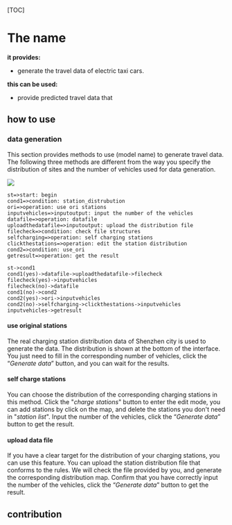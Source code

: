 [TOC]

# The name

**it provides:**

- generate the travel data of electric taxi cars. 

**this can be used:**

- provide predicted travel data that 

## how to use

### data generation

This section provides methods to use (model name) to generate travel data.  The following three methods are different from the way you specify the distribution of sites and the number of vehicles used for data generation.

![](../static/assets/img/flow.png)

```flow
st=>start: begin
cond1=>condition: station_distrubution
ori=>operation: use ori stations
inputvehicles=>inputoutput: input the number of the vehicles
datafile=>operation: datafile
uploadthedatafile=>inputoutput: upload the distribution file
filecheck=>condition: check file structures
selfcharging=>operation: self charging stations
clickthestations=>operation: edit the station distribution
cond2=>condition: use_ori
getresult=>operation: get the result

st->cond1
cond1(yes)->datafile->uploadthedatafile->filecheck
filecheck(yes)->inputvehicles
filecheck(no)->datafile
cond1(no)->cond2
cond2(yes)->ori->inputvehicles
cond2(no)->selfcharging->clickthestations->inputvehicles
inputvehicles->getresult
```


#### use original stations

The real charging station distribution data of Shenzhen city is used to generate the data.  The distribution is shown at the bottom of the interface. You just need to fill in the corresponding number of vehicles, click the “*Generate data*” button, and you can wait for the results. 


#### self charge stations

You can choose the distribution of the corresponding charging stations in this method. Click the "*charge stations*" button to enter the edit mode, you can add stations by click on the map, and delete the stations you don't need in "*station list*". Input the number of the vehicles, click the “*Generate data*” button to get the result.

#### upload data file

If you have a clear target for the distribution of your charging stations, you can use this feature. You can upload the station distribution file that conforms to the rules. We will check the file provided by you, and generate the corresponding distribution map. Confirm that you have correctly input the number of the vehicles, click the “*Generate data*” button to get the result.

## contribution


